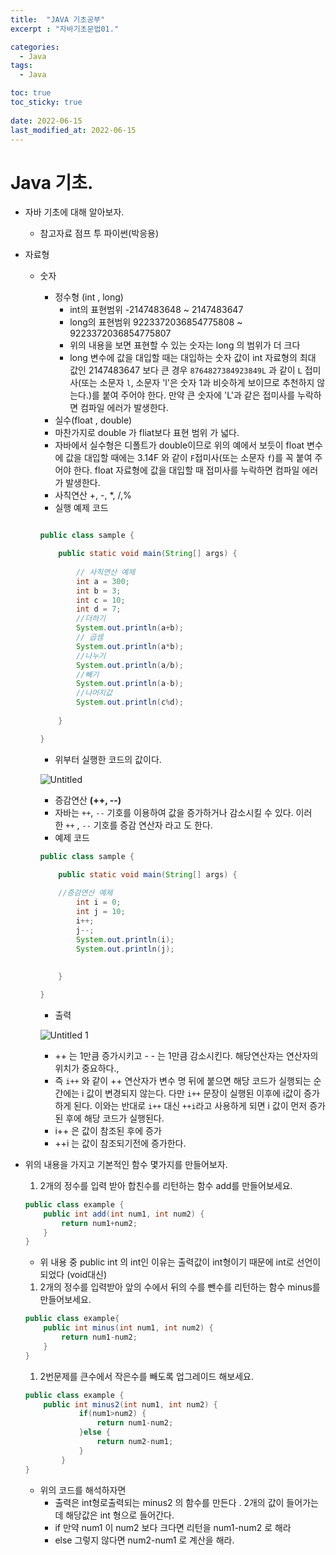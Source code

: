 ```yaml
---
title:  "JAVA 기초공부"
excerpt : "자바기초문법01."

categories:
  - Java
tags:
  - Java

toc: true
toc_sticky: true
 
date: 2022-06-15
last_modified_at: 2022-06-15
---
```

# Java 기초.

- 자바 기초에 대해 알아보자.
    - 참고자료 점프 투 파이썬(박응용)
- 자료형
    - 숫자
        - 정수형 (int , long)
            - int의 표현범위  -2147483648 ~ 2147483647
            - long의 표현범위 9223372036854775808 ~ 9223372036854775807
            - 위의 내용을 보면 표현할 수 있는 숫자는 long 의 범위가 더 크다
            - long 변수에 값을 대입할 때는 대입하는 숫자 값이 int 자료형의 최대 값인 2147483647 보다 큰 경우 `8764827384923849L`
            과 같이 `L` 접미사(또는 소문자 `l`, 소문자 'l'은 숫자 1과 비슷하게 보이므로 추천하지 않는다.)를 붙여 주어야 한다. 만약 큰 숫자에 'L'과 같은 접미사를 누락하면 컴파일 에러가 발생한다.
        - 실수(float , double)
        - 마찬가지로 double 가 fliat보다 표현 범위 가 넓다.
        - 자바에서 실수형은 디폴트가 double이므로 위의 예에서 보듯이 float 변수에 값을 대입할 때에는 3.14F 와 같이 `F`접미사(또는 소문자 `f`)를 꼭 붙여 주어야 한다. float 자료형에 값을 대입할 때 접미사를 누락하면 컴파일 에러가 발생한다.
        - 사칙연산 +, -, *, /,%
        - 실행 예제 코드
        
        ```java
        
        public class sample {
        
        	public static void main(String[] args) {
        			
        		// 사칙연산 예제
        		int a = 300;
        		int b = 3;
        		int c = 10;
        		int d = 7;
        		//더하기
        		System.out.println(a+b);
        		// 곱셈		
        		System.out.println(a*b);
        		//나누기
        		System.out.println(a/b);
        		//빼기
        		System.out.println(a-b);
        		//나머지값
        		System.out.println(c%d);
        		
        	}
        
        }
        ```
        
        - 위부터 실행한 코드의 값이다.
        
       ![Untitled](https://user-images.githubusercontent.com/101306770/173708191-5dc6df27-dbd3-4043-ab3a-b2ec34cf0b07.png)
        
        - 증감연산 ****(++, --)****
        - 자바는 `++`, `--` 기호를 이용하여 값을 증가하거나 감소시킬 수 있다. 이러한 `++`
        , `--` 기호를 증감 연산자 라고 도 한다.
        - 예제 코드
        
        ```java
        public class sample {
        
        	public static void main(String[] args) {
        			
        	//증감연산 예제
        		int i = 0;
        		int j = 10;
        		i++;
        		j--;
        		System.out.println(i);
        		System.out.println(j);
        		
        		
        	}
        
        }
        ```
        
        - 출력
        
        ![Untitled 1](https://user-images.githubusercontent.com/101306770/173708202-86530455-8065-4bf5-b2a7-7a626ff8b406.png)
        
        - ++ 는 1만큼 증가시키고 - - 는 1만큼 감소시킨다. 해당연산자는 연산자의 위치가 중요하다.,
        - 즉 `i++` 와 같이 ++ 연산자가 변수 명 뒤에 붙으면 해당 코드가 실행되는 순간에는 i 값이 변경되지 않는다. 다만 `i++` 문장이 실행된 이후에 i값이 증가하게 된다. 이와는 반대로 `i++` 대신 `++i`라고 사용하게 되면 i 값이 먼저 증가된 후에 해당 코드가 실행된다.
        - i++ 은 값이 참조된 후에 증가
        - ++i 는 값이 참조되기전에 증가한다.
- 위의 내용을 가지고 기본적인 함수 몇가지를 만들어보자.
    1. 2개의 정수를 입력 받아 합친수를 리턴하는 함수 add를 만들어보세요.
    
    ```java
    public class example {
    	public int add(int num1, int num2) {
    		return num1+num2;
    	}
    }
    ```
    
    - 위 내용 중 public int 의 int인 이유는 출력값이 int형이기 때문에 int로 선언이되었다 (void대신)
    1. 2개의 정수를 입력받아 앞의 수에서 뒤의 수를 뺀수를 리턴하는 함수 minus를 만들어보세요.
    
    ```java
    public class example{
    	public int minus(int num1, int num2) {
    		return num1-num2;
    	}
    }
    ```
    
    1. 2번문제를 큰수에서 작은수를 빼도록 업그레이드 해보세요.
    
    ```java
    public class example {
    	public int minus2(int num1, int num2) {
    			if(num1>num2) {
    				return num1-num2;
    			}else {
    				return num2-num1;
    			}
    		}
    }
    ```
    
    - 위의 코드를 해석하자면
        - 출력은 int형로출력되는 minus2 의 함수를 만든다 . 2개의 값이 들어가는데 해당값은 int 형으로 들어간다.
        - if 만약 num1 이 num2 보다 크다면 리턴을 num1-num2 로 해라
        - else 그렇지 않다면 num2-num1 로 계산을 해라.